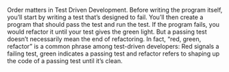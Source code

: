 Order matters in Test Driven Development. Before writing the program itself, you’ll start by writing a test that’s designed to fail. You’ll then create a program that should pass the test and run the test. If the program fails, you would refactor it until your test gives the green light. But a passing test doesn’t necessarily mean the end of refactoring. In fact, “red, green, refactor” is a common phrase among test-driven developers: Red signals a failing test, green indicates a passing test and refactor refers to shaping up the code of a passing test until it’s clean.
